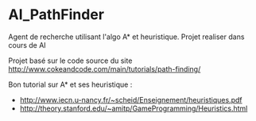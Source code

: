 AI_PathFinder
=============

Agent de recherche utilisant l'algo A* et heuristique. Projet realiser dans cours de AI

Projet basé sur le code source du site http://www.cokeandcode.com/main/tutorials/path-finding/

Bon tutorial sur A* et ses heuristique :
 - http://www.iecn.u-nancy.fr/~scheid/Enseignement/heuristiques.pdf
 - http://theory.stanford.edu/~amitp/GameProgramming/Heuristics.html
